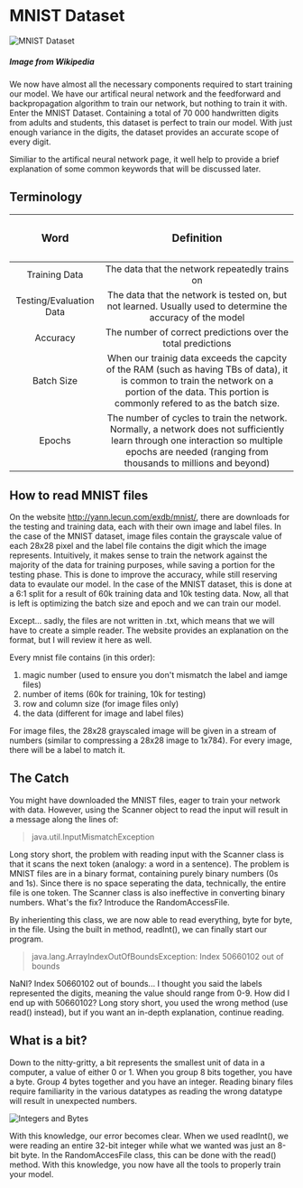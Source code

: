 # MNIST Dataset

![MNIST Dataset](https://upload.wikimedia.org/wikipedia/commons/2/27/MnistExamples.png)
##### Image from Wikipedia

We now have almost all the necessary components required to start training our model. We have our artifical neural network and the feedforward and backpropagation algorithm to train our network, but nothing to train it with. Enter the MNIST Dataset. Containing a total of 70 000 handwritten digits from adults and students, this dataset is perfect to train our model. With just enough variance in the digits, the dataset provides an accurate scope of every digit.

Similiar to the artifical neural network page, it well help to provide a brief explanation of some common keywords that will be discussed later.

## Terminology

| <h3>Word<h3>       |  <h3>Definition<h3>  |
|:-----------:|:------------:|
| Training Data       | The data that the network repeatedly trains on|
| Testing/Evaluation Data | The data that the network is tested on, but not learned. Usually used to determine the accuracy of the model |
| Accuracy | The number of correct predictions over the total predictions |
| Batch Size | When our trainig data exceeds the capcity of the RAM (such as having TBs of data), it is common to train the network on a portion of the data. This portion is commonly refered to as the batch size. | 
| Epochs | The number of cycles to train the network. Normally, a network does not sufficiently learn through one interaction so multiple epochs are needed (ranging from thousands to millions and beyond) |

## How to read MNIST files

On the website http://yann.lecun.com/exdb/mnist/, there are downloads for the testing and training data, each with their own image and label files. In the case of the MNIST dataset, image files contain the grayscale value of each 28x28 pixel and the label file contains the digit which the image represents. Intuitively, it makes sense to train the network against the majority of the data for training purposes, while saving a portion for the testing phase. This is done to improve the accuracy, while still reserving data to evaulate our model. In the case of the MNIST dataset, this is done at a 6:1 split for a result of 60k training data and 10k testing data. Now, all that is left is optimizing the batch size and epoch and we can train our model. 

Except... sadly, the files are not written in .txt, which means that we will have to create a simple reader. The website provides an explanation on the format, but I will review it here as well.

Every mnist file contains (in this order):
1. magic number (used to ensure you don't mismatch the label and iamge files)
2. number of items (60k for training, 10k for testing)
3. row and column size (for image files only)
4. the data (different for image and label files)

For image files, the 28x28 grayscaled image will be given in a stream of numbers (similar to compressing a 28x28 image to 1x784). For every image, there will be a label to match it.

## The Catch

You might have downloaded the MNIST files, eager to train your network with data. However, using the Scanner object to read the input will result in a message along the lines of:

> java.util.InputMismatchException

Long story short, the problem with reading input with the Scanner class is that it scans the next token (analogy: a word in a sentence). The problem is MNIST files are in a binary format, containing purely binary numbers (0s and 1s). Since there is no space seperating the data, technically, the entire file is one token. The Scanner class is also ineffective in converting binary numbers. What's the fix? Introduce the RandomAccessFile.

By inherienting this class, we are now able to read everything, byte for byte, in the file. Using the built in method, readInt(), we can finally start our program.

> java.lang.ArrayIndexOutOfBoundsException: Index 50660102 out of bounds

NaNI? Index 50660102 out of bounds... I thought you said the labels represented the digits, meaning the value should range from 0-9. How did I end up with 50660102? Long story short, you used the wrong method (use read() instead), but if you want an in-depth explanation, continue reading.

## What is a bit?

Down to the nitty-gritty, a bit represents the smallest unit of data in a computer, a value of either 0 or 1. When you group 8 bits together, you have a byte. Group 4 bytes together and you have an integer. Reading binary files require familiarity in the various datatypes as reading the wrong datatype will result in unexpected numbers.

![Integers and Bytes](https://i.imgur.com/DFueqeO.png)

With this knowledge, our error becomes clear. When we used readInt(), we were reading an entire 32-bit integer while what we wanted was just an 8-bit byte. In the RandomAccesFile class, this can be done with the read() method. With this knowledge, you now have all the tools to properly train your model. 